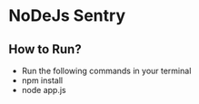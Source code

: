 # NoDeJs Sentry

## How to Run?

- Run the following commands in your terminal
- npm install
- node app.js
